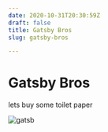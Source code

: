 ```yaml
---
date: 2020-10-31T20:30:59Z
draft: false
title: Gatsby Bros
slug: gatsby-bros

---
```

# Gatsby Bros

lets buy some toilet paper

![gatsb](/uploads/nasa-q1p7bh3shj8-unsplash.jpg)
